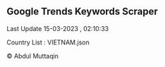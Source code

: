 

## Google Trends Keywords Scraper 
 
Last Update 15-03-2023 , 02:10:33

Country List :
VIETNAM.json



© Abdul Muttaqin 
